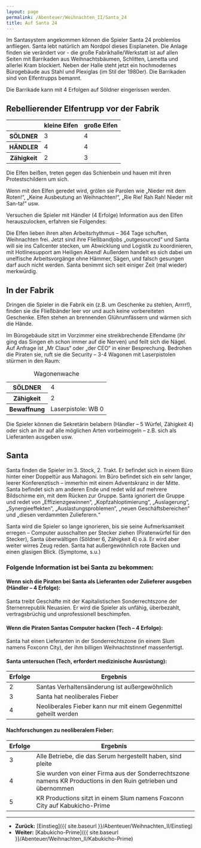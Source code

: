 ```yaml
---
layout: page
permalink: /Abenteuer/Weihnachten_II/Santa_24
title: Auf Santa 24
---
```




Im Santasystem angekommen können die Spieler Santa 24 problemlos anfliegen. Santa lebt natürlich am Nordpol dieses Eisplaneten. Die Anlage finden sie verändert vor - die große Fabrikhalle/Werkstatt ist auf allen Seiten mit Barrikaden aus Weihnachtsbäumen, Schlitten, Lametta und allerlei Kram blockiert. Neben der Halle steht jetzt ein hochmodernes Bürogebäude aus Stahl und Plexiglas (im Stil der 1980er). Die Barrikaden sind von Elfentrupps bemannt.

Die Barrikade kann mit 4 Erfolgen auf Söldner eingerissen werden.

## Rebellierender Elfentrupp vor der Fabrik

<table>
<thead>
<tr><th> </th><th>kleine Elfen</th><th>große Elfen</th></tr>
</thead>
<tbody>
<tr><th>SÖLDNER</th><td>3</td><td>4</td></tr>
<tr><th>HÄNDLER</th><td>4</td><td>4</td></tr>
<tr><th>Zähigkeit</th><td>2</td><td>3</td></tr>
</tbody>
</table>

Die Elfen beißen, treten gegen das Schienbein und hauen mit ihren Protestschildern um sich.

Wenn mit den Elfen geredet wird, grölen sie Parolen wie „Nieder mit dem Roten!“, „Keine Ausbeutung an Weihnachten!“, „Rie Rie! Rah Rah! Nieder mit San-ta!“ usw.

Versuchen die Spieler mit Händler (4 Erfolge) Information aus den Elfen herauszulocken, erfahren sie Folgendes:

Die Elfen lieben ihren alten Arbeitsrhythmus – 364 Tage schuften, Weihnachten frei. Jetzt sind ihre Fließbandjobs „outgesourced“ und Santa will sie ins Callcenter stecken, um Abwicklung und Logistik zu koordinieren, mit Hotlinesupport am Heiligen Abend! Außerdem handelt es sich dabei um unelfische Arbeitsvorgänge ohne Hämmer, Sägen, und falsch gesungen darf auch nicht werden. Santa benimmt sich seit einiger Zeit (mal wieder) merkwürdig.

## In der Fabrik

Dringen die Spieler in die Fabrik ein (z.B. um Geschenke zu stehlen, Arrrr!), finden sie die Fließbänder leer vor und auch keine vorbereiteten Geschenke. Elfen stehen an brennenden Glührumfässern und wärmen sich die Hände.

Im Bürogebäude sitzt im Vorzimmer eine streikbrechende Elfendame (ihr ging das Singen eh schon immer auf die Nerven) und feilt sich die Nägel. Auf Anfrage ist „Mr Claus“ oder „der CEO“ in einer Besprechung. Bedrohen die Piraten sie, ruft sie die Security – 3-4 Wagonen mit Laserpistolen stürmen in den Raum:

<table>
<caption>Wagonenwache</caption>
<tbody>
<tr><th>SÖLDNER</th><td>4</td></tr>
<tr><th>Zähigkeit</th><td>2</td></tr>
<tr><th>Bewaffnung</th><td>Laserpistole: WB 0</td></tr>
</tbody>
</table>

Die Spieler können die Sekretärin belabern (Händler – 5 Würfel, Zähigkeit 4) oder sich an ihr auf alle möglichen Arten vorbeimogeln – z.B. sich als Lieferanten ausgeben usw.

## Santa

Santa finden die Spieler im 3. Stock, 2. Trakt. Er befindet sich in einem Büro hinter einer Doppeltür aus Mahagoni. Im Büro befindet sich ein sehr langer, leerer Konferenztisch – immerhin mit einem Adventskranz in der Mitte. Santa befindet sich am anderen Ende und redet wild auf mehrere Bildschirme ein, mit dem Rücken zur Gruppe. Santa ignoriert die Gruppe und redet von „Effizienzgewinnen“, „Kopfzahloptimierung“, „Auslagerung“, „Synergieeffekten“, „Auslastungsproblemen“, „neuen Geschäftsbereichen“ und „diesen verdammten Zulieferern.“

Santa wird die Spieler so lange ignorieren, bis sie seine Aufmerksamkeit erregen – Computer ausschalten per Stecker ziehen (Piratenwürfel für den Stecker), Santa überwältigen (Söldner 6, Zähigkeit 4) o.ä. Er wird aber weiter wirres Zeug reden. Santa hat außergewöhnlich rote Backen und einen glasigen Blick. (Symptome, s.u.)

### Folgende Information ist bei Santa zu bekommen:

#### Wenn sich die Piraten bei Santa als Lieferanten oder Zulieferer ausgeben (Händler – 4 Erfolge):

Santa treibt Geschäfte mit der Kapitalistischen Sonderrechtszone der Sternenrepublik Neuasien. Er wird die Spieler als unfähig, überbezahlt, vertragsbrüchig und unprofessionell beschimpfen.

#### Wenn die Piraten Santas Computer hacken (Tech – 4 Erfolge):

Santa hat einen Lieferanten in der Sonderrechtszone (in einem Slum namens Foxconn City), der ihm billigen Weihnachtstinnef massenfertigt.

#### Santa untersuchen (Tech, erfordert medizinische Ausrüstung):

<table>
<thead>
<tr><th>Erfolge</th><th>Ergebnis</th></tr>
</thead>
<tbody>
<tr><td>2</td><td>Santas Verhaltensänderung ist außergewöhnlich</td></tr>
<tr><td>3</td><td>Santa hat neoliberales Fieber</td></tr>
<tr><td>4</td><td>Neoliberales Fieber kann nur mit einem Gegenmittel geheilt werden</td></tr>
</tbody>
</table>

#### Nachforschungen zu neoliberalem Fieber:

<table>
<thead>
<tr><th>Erfolge</th><th>Ergebnis</th></tr>
</thead>
<tbody>
<tr><td>3</td><td>Alle Betriebe, die das Serum hergestellt haben, sind pleite</td></tr>
<tr><td>4</td><td>Sie wurden von einer Firma aus der Sonderrechtszone namens KR Productions in den Ruin getrieben und übernommen</td></tr>
<tr><td>5</td><td>KR Productions sitzt in einem Slum namens Foxconn City auf Kabukicho-Prime</td></tr>
</tbody>
</table>

***

- **Zurück:** [Einstieg]({{ site.baseurl }}/Abenteuer/Weihnachten_II/Einstieg)
- **Weiter:** [Kabukicho-Prime]({{ site.baseurl }}/Abenteuer/Weihnachten_II/Kabukicho-Prime)
